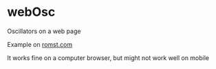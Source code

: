 # webOsc
Oscillators on a web page

Example on [romst.com](https://romst.com/synth/)

It works fine on a computer browser, but might not work well on mobile
